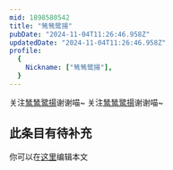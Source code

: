 ```yaml
---
mid: 1898580542
title: "鸶鸶鹭揚"
pubDate: "2024-11-04T11:26:46.958Z"
updatedDate: "2024-11-04T11:26:46.958Z"
profile:
  {
    Nickname: ["鸶鸶鹭揚"],
  }
---
```


关注[鸶鸶鹭揚](https://space.bilibili.com/1898580542)谢谢喵~ 关注[鸶鸶鹭揚](https://space.bilibili.com/1898580542)谢谢喵~

## 此条目有待补充
你可以在[这里](https://github.com/Yuhanawa/VTuber.ICU-Content/edit/master/v/鸶鸶鹭揚/index.md)编辑本文
